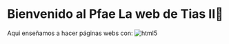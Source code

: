 # Bienvenido al Pfae La web de Tias II👋

Aqui enseñamos a hacer páginas webs con: ![html5](https://img.shields.io/badge/5-HTML-orange)
